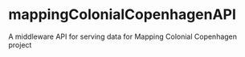 # mappingColonialCopenhagenAPI
A middleware API for serving data for Mapping Colonial Copenhagen project
